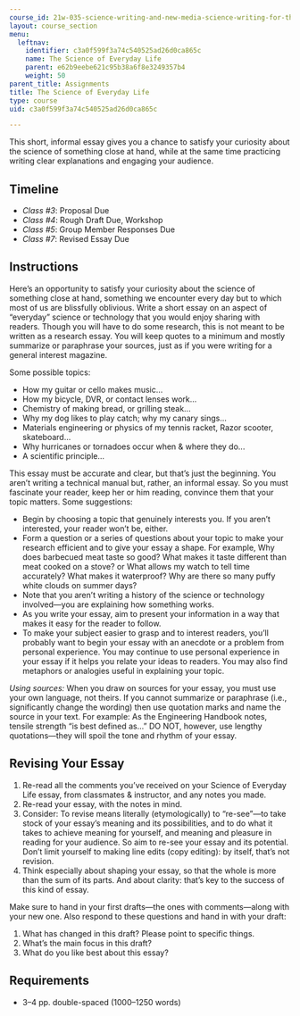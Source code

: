 ```yaml
---
course_id: 21w-035-science-writing-and-new-media-science-writing-for-the-public-spring-2018
layout: course_section
menu:
  leftnav:
    identifier: c3a0f599f3a74c540525ad26d0ca865c
    name: The Science of Everyday Life
    parent: e62b9eebe621c95b38a6f8e3249357b4
    weight: 50
parent_title: Assignments
title: The Science of Everyday Life
type: course
uid: c3a0f599f3a74c540525ad26d0ca865c

---
```


This short, informal essay gives you a chance to satisfy your curiosity about the science of something close at hand, while at the same time practicing writing clear explanations and engaging your audience.

Timeline
--------

*   _Class #3_: Proposal Due
*   _Class #4_: Rough Draft Due, Workshop
*   _Class #5_: Group Member Responses Due
*   _Class #7_: Revised Essay Due

Instructions
------------

Here’s an opportunity to satisfy your curiosity about the science of something close at hand, something we encounter every day but to which most of us are blissfully oblivious. Write a short essay on an aspect of “everyday” science or technology that you would enjoy sharing with readers. Though you will have to do some research, this is not meant to be written as a research essay. You will keep quotes to a minimum and mostly summarize or paraphrase your sources, just as if you were writing for a general interest magazine.

Some possible topics:

*   How my guitar or cello makes music...
*   How my bicycle, DVR, or contact lenses work...
*   Chemistry of making bread, or grilling steak...
*   Why my dog likes to play catch; why my canary sings...
*   Materials engineering or physics of my tennis racket, Razor scooter, skateboard...
*   Why hurricanes or tornadoes occur when & where they do...
*   A scientific principle...

This essay must be accurate and clear, but that’s just the beginning. You aren’t writing a technical manual but, rather, an informal essay. So you must fascinate your reader, keep her or him reading, convince them that your topic matters. Some suggestions:

*   Begin by choosing a topic that genuinely interests you. If you aren’t interested, your reader won’t be, either.
*   Form a question or a series of questions about your topic to make your research efficient and to give your essay a shape. For example, Why does barbecued meat taste so good? What makes it taste different than meat cooked on a stove? or What allows my watch to tell time accurately? What makes it waterproof? Why are there so many puffy white clouds on summer days?
*   Note that you aren’t writing a history of the science or technology involved—you are explaining how something works.
*   As you write your essay, aim to present your information in a way that makes it easy for the reader to follow.
*   To make your subject easier to grasp and to interest readers, you’ll probably want to begin your essay with an anecdote or a problem from personal experience. You may continue to use personal experience in your essay if it helps you relate your ideas to readers. You may also find metaphors or analogies useful in explaining your topic.

_Using sources:_ When you draw on sources for your essay, you must use your own language, not theirs. If you cannot summarize or paraphrase (i.e., significantly change the wording) then use quotation marks and name the source in your text. For example: As the Engineering Handbook notes, tensile strength “is best defined as...” DO NOT, however, use lengthy quotations—they will spoil the tone and rhythm of your essay.

Revising Your Essay
-------------------

1.  Re-read all the comments you’ve received on your Science of Everyday Life essay, from classmates & instructor, and any notes you made.
2.  Re-read your essay, with the notes in mind.
3.  Consider: To revise means literally (etymologically) to “re-see”—to take stock of your essay’s meaning and its possibilities, and to do what it takes to achieve meaning for yourself, and meaning and pleasure in reading for your audience. So aim to re-see your essay and its potential. Don’t limit yourself to making line edits (copy editing): by itself, that’s not revision.
4.  Think especially about shaping your essay, so that the whole is more than the sum of its parts. And about clarity: that’s key to the success of this kind of essay.

Make sure to hand in your first drafts—the ones with comments—along with your new one. Also respond to these questions and hand in with your draft:

1.  What has changed in this draft? Please point to specific things.
2.  What’s the main focus in this draft?
3.  What do you like best about this essay?

Requirements
------------

*   3–4 pp. double-spaced (1000–1250 words)